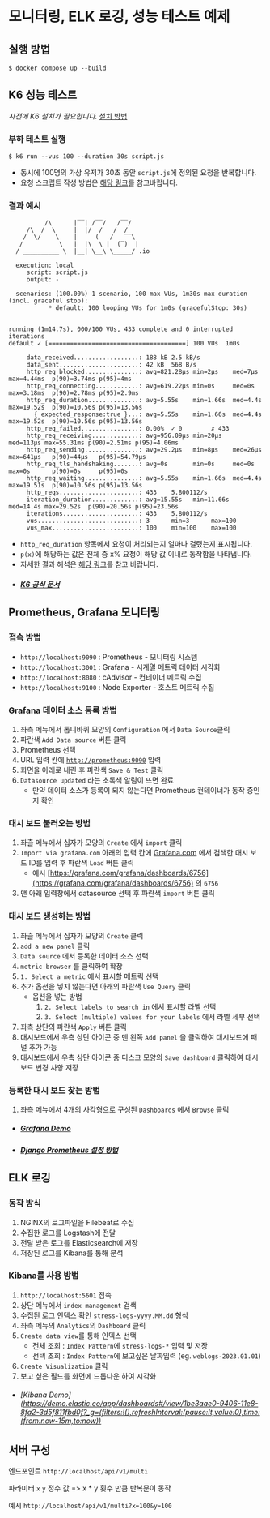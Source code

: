 # 모니터링, ELK 로깅, 성능 테스트 예제

## 실행 방법

```shell
$ docker compose up --build 
```

## K6 성능 테스트

*사전에 K6 설치가 필요합니다.* [설치 방법](https://k6.io/docs/getting-started/installation/)

### 부하 테스트 실행
```shell
$ k6 run --vus 100 --duration 30s script.js
```
- 동시에 100명의 가상 유저가 30초 동안 `script.js`에 정의된 요청을 반복합니다. 
- 요청 스크립트 작성 방법은 [해당 링크](https://k6.io/docs/using-k6/http-requests/)를 참고바랍니다. 

### 결과 예시
```shell
          /\      |‾‾| /‾‾/   /‾‾/   
     /\  /  \     |  |/  /   /  /    
    /  \/    \    |     (   /   ‾‾\  
   /          \   |  |\  \ |  (‾)  | 
  / __________ \  |__| \__\ \_____/ .io

  execution: local
     script: script.js
     output: -

  scenarios: (100.00%) 1 scenario, 100 max VUs, 1m30s max duration (incl. graceful stop):
           * default: 100 looping VUs for 1m0s (gracefulStop: 30s)


running (1m14.7s), 000/100 VUs, 433 complete and 0 interrupted iterations
default ✓ [======================================] 100 VUs  1m0s

     data_received..................: 188 kB 2.5 kB/s
     data_sent......................: 42 kB  568 B/s
     http_req_blocked...............: avg=821.28µs min=2µs    med=7µs   max=4.44ms  p(90)=3.74ms p(95)=4ms    
     http_req_connecting............: avg=619.22µs min=0s     med=0s    max=3.18ms  p(90)=2.78ms p(95)=2.9ms  
     http_req_duration..............: avg=5.55s    min=1.66s  med=4.4s  max=19.52s  p(90)=10.56s p(95)=13.56s 
       { expected_response:true }...: avg=5.55s    min=1.66s  med=4.4s  max=19.52s  p(90)=10.56s p(95)=13.56s 
     http_req_failed................: 0.00%  ✓ 0        ✗ 433  
     http_req_receiving.............: avg=956.09µs min=20µs   med=113µs max=55.31ms p(90)=2.51ms p(95)=4.06ms 
     http_req_sending...............: avg=29.2µs   min=8µs    med=26µs  max=641µs   p(90)=44µs   p(95)=54.79µs
     http_req_tls_handshaking.......: avg=0s       min=0s     med=0s    max=0s      p(90)=0s     p(95)=0s     
     http_req_waiting...............: avg=5.55s    min=1.66s  med=4.4s  max=19.51s  p(90)=10.56s p(95)=13.56s 
     http_reqs......................: 433    5.800112/s
     iteration_duration.............: avg=15.55s   min=11.66s med=14.4s max=29.52s  p(90)=20.56s p(95)=23.56s 
     iterations.....................: 433    5.800112/s
     vus............................: 3      min=3      max=100
     vus_max........................: 100    min=100    max=100
```
- `http_req_duration` 항목에서 요청이 처리되는지 얼마나 걸렸는지 표시됩니다.
- `p(x)`에 해당하는 값은 전체 중 x% 요청이 해당 값 이내로 동작함을 나타냅니다.
- 자세한 결과 해석은 [해당 링크](https://k6.io/docs/using-k6/metrics/)를 참고 바랍니다.
- ##### [K6 공식 문서](https://k6.io/docs/)

## Prometheus, Grafana 모니터링
### 접속 방법
- `http://localhost:9090` : Prometheus - 모니터링 시스템
- `http://localhost:3001` : Grafana - 시계열 메트릭 데이터 시각화 
- `http://localhost:8080` : cAdvisor - 컨테이너 메트릭 수집
- `http://localhost:9100` : Node Exporter - 호스트 메트릭 수집

### Grafana 데이터 소스 등록 방법

1. 좌측 메뉴에서 톱니바퀴 모양의 `Configuration` 에서 `Data Source`클릭
2. 파란색 `Add Data source` 버튼 클릭
3. Prometheus 선택
4. URL 입력 칸에 [`http://prometheus:9090`](http://prometheus:9090/) 입력
5. 화면을 아래로 내린 후 파란색 `Save & Test` 클릭
6. `Datasource updated` 라는 초록색 알림이 뜨면 완료
    - 만약 데이터 소스가 등록이 되지 않는다면 Prometheus 컨테이너가 동작 중인지 확인

### 대시 보드 불러오는 방법

1. 좌츨 메뉴에서 십자가 모양의 `Create` 에서 `import` 클릭
2. `Import via grafana.com` 아래의 입력 칸에 [Grafana.com](http://Grafana.com) 에서 검색한 대시 보드 ID를 입력 후 파란색 `Load` 버튼 클릭
    - 예시 [https://grafana.com/grafana/dashboards/6756](https://grafana.com/grafana/dashboards/6756) 의 `6756`
3. 맨 아래 입력창에서 datasource 선택 후 파란색 `import` 버튼 클릭

### 대시 보드 생성하는 방법

1. 좌츨 메뉴에서 십자가 모양의 `Create` 클릭
2. `add a new panel` 클릭
3. `Data source` 에서 등록한 데이터 소스 선택
4. `metric browser` 를 클릭하여 확장
5. `1. Select a metric` 에서 표시할 메트릭 선택
6. 추가 옵션을 넣지 않는다면 아래의 파란색 `Use Query` 클릭
    - 옵션을 넣는 방법
        1. `2. Select labels to search in` 에서 표시할 라벨 선택
        2. `3. Select (multiple) values for your labels` 에서 라벨 세부 선택
7. 좌측 상단의 파란색 `Apply` 버튼 클릭
8. 대시보드에서 우측 상단 아이콘 중 맨 왼쪽 `Add panel` 을 클릭하여 대시보드에 패널 추가 가능
9. 대시보드에서 우측 상단 아이콘 중 디스크 모양의 `Save dashboard` 클릭하여 대시보드 변경 사항 저장

### 등록한 대시 보드 찾는 방법

1. 좌측 메뉴에서 4개의 사각형으로 구성된 `Dashboards` 에서 `Browse` 클릭

- ##### [Grafana Demo](https://play.grafana.org/)
- ##### [Django Prometheus 설정 방법](https://github.com/korfuri/django-prometheus)

## ELK 로깅
### 동작 방식
1. NGINX의 로그파일을 Filebeat로 수집
2. 수집한 로그를 Logstash에 전달
3. 전달 받은 로그를 Elasticsearch에 저장
4. 저장된 로그를 Kibana를 통해 분석

### Kibana를 사용 방법

1. `http://localhost:5601` 접속
2. 상단 메뉴에서 `index management` 검색
3. 수집된 로그 인덱스 확인 `stress-logs-yyyy.MM.dd` 형식
4. 좌측 메뉴의 `Analytics`의 `Dashboard` 클릭
5. `Create data view`를 통해 인덱스 선택
   - 전체 조회 : `Index Pattern`에 `stress-logs-*` 입력 및 저장 
   - 선택 조회 : `Index Pattern`에 보고싶은 날짜입력 (eg. `weblogs-2023.01.01`)
6. `Create Visualization` 클릭
7. 보고 싶은 필드를 화면에 드롭다운 하여 시각화

- ###### [Kibana Demo](https://demo.elastic.co/app/dashboards#/view/1be3aae0-9406-11e8-8fa2-3d5f811fbd0f?_g=(filters:!(),refreshInterval:(pause:!t,value:0),time:(from:now-15m,to:now))

## 서버 구성
엔드포인트 `http://localhost/api/v1/multi`

파라미터 `x` `y` 정수 값 => x * y 횟수 만큼 반복문이 동작

예시 `http://localhost/api/v1/multi?x=100&y=100`


